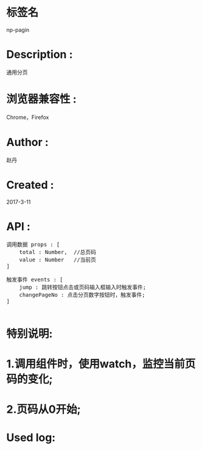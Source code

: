 # 标签名
np-pagin

# Description :
通用分页

# 浏览器兼容性 :
Chrome，Firefox 

# Author :
赵丹

# Created :
2017-3-11

# API :

<pre>
调用数据 props : [
	total : Number,  //总页码
	value : Number	 //当前页
]

触发事件 events : [ 
	jump : 跳转按钮点击或页码输入框输入时触发事件;
	changePageNo : 点击分页数字按钮时，触发事件;
]

</pre>

# 特别说明: 
# 1.调用组件时，使用watch，监控当前页码的变化;
# 2.页码从0开始;

# Used log: 
